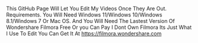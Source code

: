 This GitHub Page Will Let You Edit My Videos Once They Are Out. Requirements. You Will Need Windows 11/Windows 10/Windows 8.1/Windows 7 Or Mac OS. And You Will Need The Lastest Version Of Wondershare Filmora Free Or you Can Pay I Dont Own Filmora Its Just What I Use To Edit
You Can Get It At https://filmora.wondershare.com 
